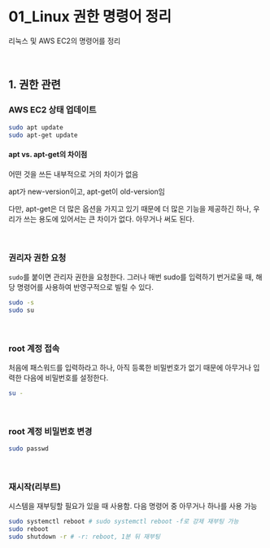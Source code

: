 # 01_Linux 권한 명령어 정리

리눅스 및 AWS EC2의 명령어를 정리

<br>

## 1. 권한 관련

### AWS EC2 상태 업데이트

```bash
sudo apt update
sudo apt-get update
```

#### apt vs. apt-get의 차이점

어떤 것을 쓰든 내부적으로 거의 차이가 없음

apt가 new-version이고, apt-get이 old-version임

다만, apt-get은 더 많은 옵션을 가지고 있기 때문에 더 많은 기능을 제공하긴 하나, 우리가 쓰는 용도에 있어서는 큰 차이가 없다. 아무거나 써도 된다.

<br>

### 권리자 권한 요청

`sudo`를 붙이면 관리자 권한을 요청한다. 그러나 매번 sudo를 입력하기 번거로울 때, 해당 명령어를 사용하여 반영구적으로 빌릴 수 있다.

```bash
sudo -s
sudo su
```

 <br>

### root 계정 접속

처음에 패스워드를 입력하라고 하나, 아직 등록한 비밀번호가 없기 때문에 아무거나 입력한 다음에 비밀번호를 설정한다.

```bash
su -
```

<br>

### root 계정 비밀번호 변경

```bash
sudo passwd
```

<br>

### 재시작(리부트)

시스템을 재부팅할 필요가 있을 때 사용함. 다음 명령어 중 아무거나 하나를 사용 가능

```bash
sudo systemctl reboot # sudo systemctl reboot -f로 강제 재부팅 가능
sudo reboot
sudo shutdown -r # -r: reboot, 1분 뒤 재부팅
```

<br>

